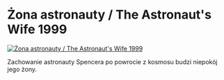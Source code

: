 Żona astronauty / The Astronaut's Wife 1999 
=============
[![Żona astronauty / The Astronaut's Wife 1999 ](http://vidos.pl/images/player.gif)](http://vidos.pl/ona-astronauty-the-astronaut-s-wife-1999)

 Zachowanie astronauty Spencera po powrocie z kosmosu budzi niepokój jego żony.
